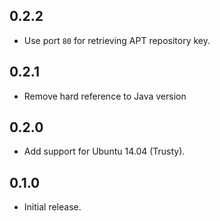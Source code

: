 ## 0.2.2

- Use port `80` for retrieving APT repository key.

## 0.2.1

- Remove hard reference to Java version

## 0.2.0

- Add support for Ubuntu 14.04 (Trusty).

## 0.1.0

- Initial release.
